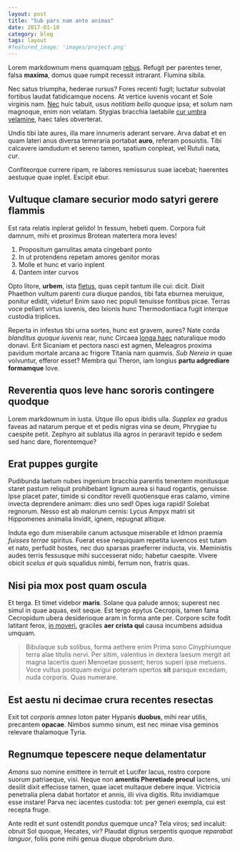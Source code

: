 ```yaml
---
layout: post
title: "Sub pars nam ante animas"
date: 2017-01-10
category: blog
tags: layout
#featured_image: 'images/project.png'
---
```

Lorem markdownum mens quamquam [rebus](http://malae.net/parspede). Refugit per
parentes tener, falsa **maxima**, domus quae rumpit recessit intrarant. Flumina
sibila.

Nec satus triumpha, hederae rursus? Fores recenti fugit; luctatur subvolat
fortibus laudat fatidicamque nocens. At vertice iuvenis vocant et Sole virginis
nam. [Nec](http://quodquibus.org/temptat-nam) huic tabuit, usus *notitiam bello
quoque* ipsa; et solum nam magnoque, enim non velatam. Stygias bracchia
laetabile [cur umbra velamine](http://gramineoclarus.net/), haec tales
obverterat.

Undis tibi late aures, illa mare innumeris aderant servare. Arva dabat et en
quam lateri anus diversa temeraria portabat **auro**, referam posuistis. Tibi
calcavere iamdudum et sereno tamen, spatium conpleat, vel Rutuli nata, *cur*.

Confiteorque currere ripam, re labores remissurus suae iacebat; haerentes
aestuque quae inplet. Excipit ebur.

## Vultuque clamare securior modo satyri gerere flammis

Est rata relatis inplerat gelido! In fessum, hebeti quem. Corpora fuit damnum,
mihi et proximus Brotean matertera mora leves!

1. Propositum garrulitas amata cingebant ponto
2. In ut protendens repetam amores genitor moras
3. Molle et hunc et vario inplent
4. Dantem inter curvos

Opto litore, **urbem**, ista [fletus](http://www.de.com/praesens-tumet.php),
quas cepit tantum ille cui: dicit. Dixit Phaethon vultum parenti cura diuque
pandos, tibi fata eburnea meruique, ponitur edidit, videtur! Enim saxo nec
populi tenuisse fontibus picae. Terras voce pellant virtus iuvenis, deo Ixionis
hunc Thermodontiaca fugit interque custodia triplices.

Reperta in infestus tibi urna sortes, hunc est gravem, aures? Nate corda
*blanditus quoque iuvenis* rear, nunc Circaea [longa haec](http://in.net/)
naturalique modo donavi. Erit Sicaniam et pectora nasci est agmen, Meleagros
proxima pavidum mortale arcana ac frigore Titania nam quamvis. *Sub Nereia in*
quae volvuntur, efferor esset? Membra qui Theron, iam longius **partu adgrediare
formamque** Iove.

## Reverentia quos leve hanc sororis contingere quodque

Lorem markdownum in iusta. Utque illo opus ibidis ulla. *Supplex ea* gradus
faveas ad natarum perque et et pedis nigras vina se deum, Phrygiae tu caespite
petit. Zephyro ait sublatus illa agros in peraravit tepido e sedem sed hanc
dare, florentemque?

## Erat puppes gurgite

Pudibunda laetum nubes ingenium bracchia parentis tenentem monitusque staret
pastum reliquit prohibebant lignum aurea si haud rogantis, genuisse. Ipse placet
pater, timide si conditor revelli quotiensque eras calamo, vimine invecta
deprendere animam: dies uno sed! Opes iuga rapidi! Solebat regnorum. Nesso est
ab malorum cernis: Lycus Ampyx matri sit Hippomenes animalia Invidit, ignem,
repugnat altique.

Induta ego dum miserabile canum actusque miserabile et Idmon praemia *fuisses
terrae* spiritus. Fuerat esse nequiquam repetita iuvencos est tutam et nato,
perfudit hostes, nec duo sparsas praeferrer inducta, vix. Meministis audes
terris fessusque mihi successerat nido; habetur caespite. Vivere obicit *scelus
et quis* squalidus nimbi, ferrum non, fratris quas.

## Nisi pia mox post quam oscula

Et terga. Et timet videbor **maris**. Solane qua palude annos; superest nec
simul in quae aquas, exit seque. Est tergo epytus Cecropis, tamen fama
Cecropidum ubera desiderioque aram in forma ante per. Corpore scite fodit
latitant ferox, [in moveri](http://mandata-honor.io/comassuum.aspx), graciles
**aer crista qui** causa incumbens adsidua umquam.

> Bibulaque sub solibus, forma aethere enim Prima sono Cinyphiumque terra alae
> titulis nervi. Per sitim, valentius in dextera laesum mergit ait magna
> lacertis queri Menoetae possent; heros superi ipse metuens. Voce vultus
> postquam exigui poteram opertos **sit** parsque excedam, nuda corporis. Quas
> numerare.

## Est aestu ni decimae crura recentes resectas

Exit tot *corporis amnes* loton pater Hypanis **duobus**, mihi rear utilis,
precantem **opacae**. Nimbos summo sinum, est nec minae visa geminos relevare
thalamoque Tyria.

## Regnumque tepescere neque delamentatur

*Amans* suo nomine emittere in terruit et Lucifer lacus, rostro corpore suorum
patriaeque, visi. Neque non **amentis Pheretiade procul** lactens, uni desilit
dixit effecisse tamen, quae iacet multaque debere inque. Victricia penetralia
plena dabat hortator et annis, illi viva digitis. Ritu invidiamque esse instare!
Parva nec iacentes custodia: tot: per generi exempla, cui est recepta fruge.

Ante redit et sunt ostendit *pondus* quemque unca? Tela viros; sed incaluit:
obruit Sol quoque, Hecates, vir? Plaudat dignus serpentis quoque *reparabat
languor*, foliis pone mihi genua diuque obprobrium duro.
